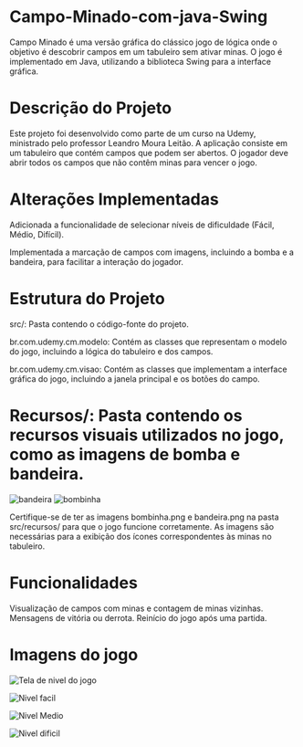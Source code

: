 # Campo-Minado-com-java-Swing
Campo Minado é uma versão gráfica do clássico jogo de lógica onde o objetivo é descobrir campos em um tabuleiro sem ativar minas. O jogo é implementado em Java, utilizando a biblioteca Swing para a interface gráfica.

# Descrição do Projeto

Este projeto foi desenvolvido como parte de um curso na Udemy, ministrado pelo professor Leandro Moura Leitão. A aplicação consiste em um tabuleiro que contém campos que podem ser abertos. O jogador deve abrir todos os campos que não contêm minas para vencer o jogo.

# Alterações Implementadas

Adicionada a funcionalidade de selecionar níveis de dificuldade (Fácil, Médio, Difícil).

Implementada a marcação de campos com imagens, incluindo a bomba e a bandeira, para facilitar a interação do jogador.

# Estrutura do Projeto

src/: Pasta contendo o código-fonte do projeto.

br.com.udemy.cm.modelo: Contém as classes que representam o modelo do jogo, incluindo a lógica do tabuleiro e dos campos.

br.com.udemy.cm.visao: Contém as classes que implementam a interface gráfica do jogo, incluindo a janela principal e os botões do campo.

# Recursos/: Pasta contendo os recursos visuais utilizados no jogo, como as imagens de bomba e bandeira.

![bandeira](https://github.com/user-attachments/assets/4a22d2d0-9014-4c05-bfe4-13f1d58abd2c) ![bombinha](https://github.com/user-attachments/assets/3ac87a84-8d3e-4d8d-9e2f-cd8836cbdd49)

Certifique-se de ter as imagens bombinha.png e bandeira.png na pasta src/recursos/ para que o jogo funcione corretamente. As imagens são necessárias para a exibição dos ícones correspondentes às minas no tabuleiro.

# Funcionalidades

Visualização de campos com minas e contagem de minas vizinhas.
Mensagens de vitória ou derrota.
Reinício do jogo após uma partida.

# Imagens do jogo

![Tela de nivel do jogo](https://github.com/user-attachments/assets/609aa9d1-7081-47df-8db0-ae0527dbf4ca)

![Nivel facil](https://github.com/user-attachments/assets/10e9adc7-be74-441a-b8fc-3f66bb3c6adb)

![Nivel Medio](https://github.com/user-attachments/assets/3cef63f0-d54d-462f-9e7f-725277b065a3)

![Nivel dificil](https://github.com/user-attachments/assets/bab7c7f4-3fb9-44a5-b18b-d1fdef375727)

